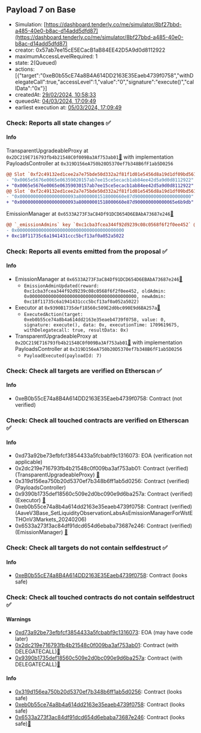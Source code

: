 ## Payload 7 on Base

- Simulation: [https://dashboard.tenderly.co/me/simulator/8bf27bbd-a485-40e0-b8ac-d14add5dfd87](https://dashboard.tenderly.co/me/simulator/8bf27bbd-a485-40e0-b8ac-d14add5dfd87)
- creator: 0x57ab7ee15cE5ECacB1aB84EE42D5A9d0d8112922
- maximumAccessLevelRequired: 1
- state: 2(Queued)
- actions: [{"target":"0xeB0b55cE74a8B4A614DD2163E35Eaeb4739f0758","withDelegateCall":true,"accessLevel":1,"value":"0","signature":"execute()","callData":"0x"}]
- createdAt: [29/02/2024, 10:58:33](https://basescan.org/tx/0xbaae10d68e57dbf952dea382cfa555e5f65fa1f801c207075e6f05cda182c4f9)
- queuedAt: [04/03/2024, 17:09:49](https://basescan.org/tx/0xabda02b1e446aa815ced0887181fc9e415bcea0bd5cb13cc4dc487078a54af1d)
- earliest execution at: [05/03/2024, 17:09:49](https://www.epochconverter.com/countdown?q=1709658589)

### Check: Reports all state changes :white_check_mark:

#### Info


TransparentUpgradeableProxy at `0x2DC219E716793fb4b21548C0f009Ba3Af753ab01`[:ghost:](https://github.com/bgd-labs/aave-address-book "GovernanceV3Base.PAYLOADS_CONTROLLER") with implementation PayloadsController at `0x319D156eA750b20D5370ef7b348B6fF1ab5D0256`
```diff
@@ Slot `0xf2c49132ed1cee2a7e75bde50d332a2f81f1d01e5456d8a19d1df09bd561dbd2` @@
- "0x0065e5676e0065e06359020157ab7ee15ce5ecacb1ab84ee42d5a9d0d8112922"
+ "0x0065e5676e0065e06359030157ab7ee15ce5ecacb1ab84ee42d5a9d0d8112922"
@@ Slot `0xf2c49132ed1cee2a7e75bde50d332a2f81f1d01e5456d8a19d1df09bd561dbd3` @@
- "0x000000000000000000093a80000001518000660e87d900000000000000000000"
+ "0x000000000000000000093a80000001518000660e87d900000000000065e6b9db"
```

EmissionManager at `0x6533A273F3aC84Df91DCD654D6EBAbA73687e246`[:ghost:](https://github.com/bgd-labs/aave-address-book "AaveV3Base.EMISSION_MANAGER")
```diff
@@ `_emissionAdmins` key `0xc1cba3fcea344f92d9239c08c0568f6f2f0ee452` @@
- 0x0000000000000000000000000000000000000000
+ 0xc18f11735c6a1941431ccc5bcf13af0a052a5022

```


### Check: Reports all events emitted from the proposal :white_check_mark:

#### Info

- EmissionManager at `0x6533A273F3aC84Df91DCD654D6EBAbA73687e246`[:ghost:](https://github.com/bgd-labs/aave-address-book "AaveV3Base.EMISSION_MANAGER")
  - `EmissionAdminUpdated(reward: 0xc1cba3fcea344f92d9239c08c0568f6f2f0ee452, oldAdmin: 0x0000000000000000000000000000000000000000, newAdmin: 0xc18f11735c6a1941431ccc5bcf13af0a052a5022)`
- Executor at `0x9390B1735def18560c509E2d0bc090E9d6BA257a`[:ghost:](https://github.com/bgd-labs/aave-address-book "AaveV3Base.ACL_ADMIN, GovernanceV3Base.EXECUTOR_LVL_1")
  - `ExecutedAction(target: 0xeb0b55ce74a8b4a614dd2163e35eaeb4739f0758, value: 0, signature: execute(), data: 0x, executionTime: 1709619675, withDelegatecall: true, resultData: 0x)`
- TransparentUpgradeableProxy at `0x2DC219E716793fb4b21548C0f009Ba3Af753ab01`[:ghost:](https://github.com/bgd-labs/aave-address-book "GovernanceV3Base.PAYLOADS_CONTROLLER") with implementation PayloadsController at `0x319D156eA750b20D5370ef7b348B6fF1ab5D0256`
  - `PayloadExecuted(payloadId: 7)`

### Check: Check all targets are verified on Etherscan :white_check_mark:

#### Info

- 0xeB0b55cE74a8B4A614DD2163E35Eaeb4739f0758: Contract (not verified) 

### Check: Check all touched contracts are verified on Etherscan :white_check_mark:

#### Info

- 0xd73a92be73efbfcf3854433a5fcbabf9c1316073: EOA (verification not applicable)
- 0x2dc219e716793fb4b21548c0f009ba3af753ab01: Contract (verified) (TransparentUpgradeableProxy) [:ghost:](https://github.com/bgd-labs/aave-address-book "GovernanceV3Base.PAYLOADS_CONTROLLER")
- 0x319d156ea750b20d5370ef7b348b6ff1ab5d0256: Contract (verified) (PayloadsController) 
- 0x9390b1735def18560c509e2d0bc090e9d6ba257a: Contract (verified) (Executor) [:ghost:](https://github.com/bgd-labs/aave-address-book "AaveV3Base.ACL_ADMIN, GovernanceV3Base.EXECUTOR_LVL_1")
- 0xeb0b55ce74a8b4a614dd2163e35eaeb4739f0758: Contract (verified) (AaveV3Base_SetLiquidityObservationLabsAsEmissionManagerForWstETHOnV3Markets_20240206) 
- 0x6533a273f3ac84df91dcd654d6ebaba73687e246: Contract (verified) (EmissionManager) [:ghost:](https://github.com/bgd-labs/aave-address-book "AaveV3Base.EMISSION_MANAGER")

### Check: Check all targets do not contain selfdestruct :white_check_mark:

#### Info

- [0xeB0b55cE74a8B4A614DD2163E35Eaeb4739f0758](https://basescan.org/address/0xeB0b55cE74a8B4A614DD2163E35Eaeb4739f0758): Contract (looks safe)

### Check: Check all touched contracts do not contain selfdestruct :white_check_mark:

#### Warnings

- [0xd73a92be73efbfcf3854433a5fcbabf9c1316073](https://basescan.org/address/0xd73a92be73efbfcf3854433a5fcbabf9c1316073): EOA (may have code later)
- [0x2dc219e716793fb4b21548c0f009ba3af753ab01](https://basescan.org/address/0x2dc219e716793fb4b21548c0f009ba3af753ab01): Contract (with DELEGATECALL)[:ghost:](https://github.com/bgd-labs/aave-address-book "GovernanceV3Base.PAYLOADS_CONTROLLER")
- [0x9390b1735def18560c509e2d0bc090e9d6ba257a](https://basescan.org/address/0x9390b1735def18560c509e2d0bc090e9d6ba257a): Contract (with DELEGATECALL)[:ghost:](https://github.com/bgd-labs/aave-address-book "AaveV3Base.ACL_ADMIN, GovernanceV3Base.EXECUTOR_LVL_1")

#### Info

- [0x319d156ea750b20d5370ef7b348b6ff1ab5d0256](https://basescan.org/address/0x319d156ea750b20d5370ef7b348b6ff1ab5d0256): Contract (looks safe)
- [0xeb0b55ce74a8b4a614dd2163e35eaeb4739f0758](https://basescan.org/address/0xeb0b55ce74a8b4a614dd2163e35eaeb4739f0758): Contract (looks safe)
- [0x6533a273f3ac84df91dcd654d6ebaba73687e246](https://basescan.org/address/0x6533a273f3ac84df91dcd654d6ebaba73687e246): Contract (looks safe)[:ghost:](https://github.com/bgd-labs/aave-address-book "AaveV3Base.EMISSION_MANAGER")

